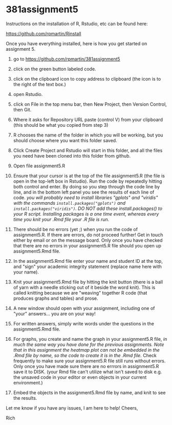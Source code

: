 # 381assignment5


Instructions on the installation of R, Rstudio, etc can be found here:

https://github.com/rpmartin/Rinstall

Once you have everything installed, here is how you get started on assignment 5.

1) go to  https://github.com/rpmartin/381assignment5

2) click on the green button labeled code.

3) click on the clipboard icon to copy address to clipboard (the icon is to the right of the text box.)

4) open Rstudio.

5) click on File in the top menu bar, then New Project, then Version Control, then Git.

6) Where it asks for Repository URL paste (control V) from your clipboard (this should be what you copied from step 3)

7) R chooses the name of the folder in which you will be working, but you should choose where you want this folder saved.

8) Click Create Project and Rstudio will start in this folder, and all the files you need have been cloned into this folder from github.

9) Open file assignment5.R

10) Ensure that your cursor is at the top of the file assignment5.R (the file is open in the top-left box in Rstudio).  Run the code by repeatedly hitting both control and enter. By doing so you step through the code line by line, and in the bottom left panel you see the results of each line of code.  *you will probably need to install libraries "gplots" and "viridis" with the commands `install.packages("gplots")` and `install.packages("viridis")`. DO NOT add these install.packages() to your R script.  Installing packages is a one time event, whereas every time you knit your .Rmd file your .R file is run.*

11) There should be no errors (yet ;) when you run the code of assignment5.R.  If there are errors, do not proceed further!  Get in touch either by email or on the message board. Only once you have checked that there are no errors in your assignment5.R file should you open up assignment5.Rmd file.

12) In the assignment5.Rmd file enter your name and student ID at the top, and "sign" your academic integrity statement (replace name here with your name).

13) Knit your assignment5.Rmd file by hitting the knit button (there is a ball of yarn with a needle sticking out of it beside the word knit).  This is called knitting because we are "weaving" together R code (that produces graphs and tables) and prose.

14) A new window should open with your assignment, including one of "your" answers... you are on your way!

15) For written answers, simply write words under the questions in the assignment5.Rmd file.

16) For graphs, you create and name the graph in your assignment5.R file, *in much the same way you have done for the previous assignments. Note that in this assignment the heatmap plot can not be embedded in the .Rmd file by name, so the code to create it is in the .Rmd file.*  Check frequently to make sure your assignment5.R file still runs without errors.  Only once you have made sure there are no errrors in assignment5.R save it to DISK. (your Rmd file can't utilize what isn't saved to disk e.g. the unsaved code in your editor or even objects in your current environment.)

17) Embed the objects in the assignment5.Rmd file by name, and knit to see the results.

Let me know if you have any issues, I am here to help!  Cheers,

Rich

